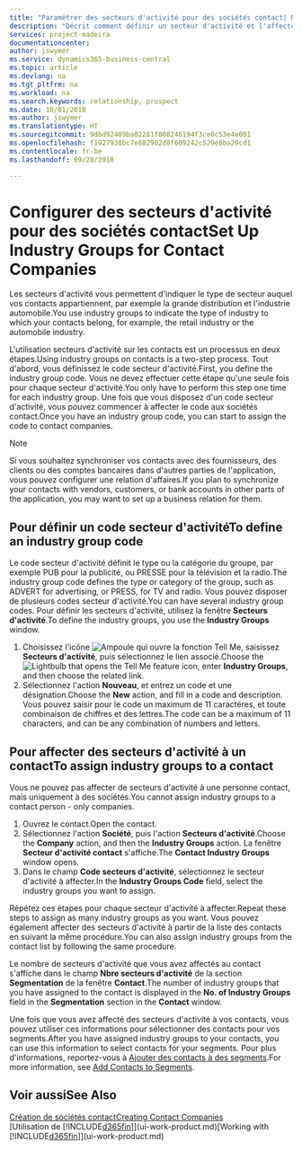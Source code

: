 ```yaml
---
title: "Paramétrer des secteurs d'activité pour des sociétés contact| Microsoft Docs"
description: "Décrit comment définir un secteur d'activité et l'affecter à une société contact, par exemple, le marché de détail ou l'industrie automobile."
services: project-madeira
documentationcenter: 
author: jswymer
ms.service: dynamics365-business-central
ms.topic: article
ms.devlang: na
ms.tgt_pltfrm: na
ms.workload: na
ms.search.keywords: relationship, prospect
ms.date: 10/01/2018
ms.author: jswymer
ms.translationtype: HT
ms.sourcegitcommit: 9dbd92409ba02281f008246194f3ce0c53e4e001
ms.openlocfilehash: f1927938bc7e882902d8f609242c529e0ba29cd1
ms.contentlocale: fr-be
ms.lasthandoff: 09/28/2018

---
```

# <a name="set-up-industry-groups-for-contact-companies"></a><span data-ttu-id="0b6b8-103">Configurer des secteurs d'activité pour des sociétés contact</span><span class="sxs-lookup"><span data-stu-id="0b6b8-103">Set Up Industry Groups for Contact Companies</span></span>
<span data-ttu-id="0b6b8-104">Les secteurs d'activité vous permettent d'indiquer le type de secteur auquel vos contacts appartiennent, par exemple la grande distribution et l'industrie automobile.</span><span class="sxs-lookup"><span data-stu-id="0b6b8-104">You use industry groups to indicate the type of industry to which your contacts belong, for example, the retail industry or the automobile industry.</span></span>

<span data-ttu-id="0b6b8-105">L'utilisation secteurs d'activité sur les contacts est un processus en deux étapes.</span><span class="sxs-lookup"><span data-stu-id="0b6b8-105">Using industry groups on contacts is a two-step process.</span></span> <span data-ttu-id="0b6b8-106">Tout d'abord, vous définissez le code secteur d'activité.</span><span class="sxs-lookup"><span data-stu-id="0b6b8-106">First, you define the industry group code.</span></span> <span data-ttu-id="0b6b8-107">Vous ne devez effectuer cette étape qu'une seule fois pour chaque secteur d'activité.</span><span class="sxs-lookup"><span data-stu-id="0b6b8-107">You only have to perform this step one time for each industry group.</span></span> <span data-ttu-id="0b6b8-108">Une fois que vous disposez d'un code secteur d'activité, vous pouvez commencer à affecter le code aux sociétés contact.</span><span class="sxs-lookup"><span data-stu-id="0b6b8-108">Once you have an industry group code, you can start to assign the code to contact companies.</span></span>

> [!NOTE]  
>   <span data-ttu-id="0b6b8-109">Si vous souhaitez synchroniser vos contacts avec des fournisseurs, des clients ou des comptes bancaires dans d'autres parties de l'application, vous pouvez configurer une relation d'affaires.</span><span class="sxs-lookup"><span data-stu-id="0b6b8-109">If you plan to synchronize your contacts with vendors, customers, or bank accounts in other parts of the application, you may want to set up a business relation for them.</span></span>

## <a name="to-define-an-industry-group-code"></a><span data-ttu-id="0b6b8-110">Pour définir un code secteur d'activité</span><span class="sxs-lookup"><span data-stu-id="0b6b8-110">To define an industry group code</span></span>
<span data-ttu-id="0b6b8-111">Le code secteur d'activité définit le type ou la catégorie du groupe, par exemple PUB pour la publicité, ou PRESSE pour la télévision et la radio.</span><span class="sxs-lookup"><span data-stu-id="0b6b8-111">The industry group code defines the type or category of the group, such as ADVERT for advertising, or PRESS, for TV and radio.</span></span> <span data-ttu-id="0b6b8-112">Vous pouvez disposer de plusieurs codes secteur d'activité.</span><span class="sxs-lookup"><span data-stu-id="0b6b8-112">You can have several industry group codes.</span></span> <span data-ttu-id="0b6b8-113">Pour définir les secteurs d'activité, utilisez la fenêtre **Secteurs d'activité**.</span><span class="sxs-lookup"><span data-stu-id="0b6b8-113">To define the industry groups, you use the **Industry Groups** window.</span></span>

1. <span data-ttu-id="0b6b8-114">Choisissez l'icône ![Ampoule qui ouvre la fonction Tell Me](media/ui-search/search_small.png "Dites-moi ce que vous voulez faire"), saisissez **Secteurs d'activité**, puis sélectionnez le lien associé.</span><span class="sxs-lookup"><span data-stu-id="0b6b8-114">Choose the ![Lightbulb that opens the Tell Me feature](media/ui-search/search_small.png "Tell me what you want to do") icon, enter **Industry Groups**, and then choose the related link.</span></span>
2. <span data-ttu-id="0b6b8-115">Sélectionnez l'action **Nouveau**, et entrez un code et une désignation.</span><span class="sxs-lookup"><span data-stu-id="0b6b8-115">Choose the **New** action, and fill in a code and description.</span></span> <span data-ttu-id="0b6b8-116">Vous pouvez saisir pour le code un maximum de 11 caractères, et toute combinaison de chiffres et des lettres.</span><span class="sxs-lookup"><span data-stu-id="0b6b8-116">The code can be a maximum of 11 characters, and can be any combination of numbers and letters.</span></span>

## <a name="AssignIndustryGroupContact"></a> <span data-ttu-id="0b6b8-117">Pour affecter des secteurs d'activité à un contact</span><span class="sxs-lookup"><span data-stu-id="0b6b8-117">To assign industry groups to a contact</span></span>
<span data-ttu-id="0b6b8-118">Vous ne pouvez pas affecter de secteurs d'activité à une personne contact, mais uniquement à des sociétés.</span><span class="sxs-lookup"><span data-stu-id="0b6b8-118">You cannot assign industry groups to a contact person - only companies.</span></span>

1. <span data-ttu-id="0b6b8-119">Ouvrez le contact.</span><span class="sxs-lookup"><span data-stu-id="0b6b8-119">Open the contact.</span></span>
2. <span data-ttu-id="0b6b8-120">Sélectionnez l'action **Société**, puis l'action **Secteurs d'activité**.</span><span class="sxs-lookup"><span data-stu-id="0b6b8-120">Choose the **Company** action, and then the **Industry Groups** action.</span></span> <span data-ttu-id="0b6b8-121">La fenêtre **Secteur d'activité contact** s'affiche.</span><span class="sxs-lookup"><span data-stu-id="0b6b8-121">The **Contact Industry Groups** window opens.</span></span>
3. <span data-ttu-id="0b6b8-122">Dans le champ **Code secteurs d'activité**, sélectionnez le secteur d'activité à affecter.</span><span class="sxs-lookup"><span data-stu-id="0b6b8-122">In the **Industry Groups Code** field, select the industry groups you want to assign.</span></span>

<span data-ttu-id="0b6b8-123">Répétez ces étapes pour chaque secteur d'activité à affecter.</span><span class="sxs-lookup"><span data-stu-id="0b6b8-123">Repeat these steps to assign as many industry groups as you want.</span></span> <span data-ttu-id="0b6b8-124">Vous pouvez également affecter des secteurs d'activité à partir de la liste des contacts en suivant la même procédure.</span><span class="sxs-lookup"><span data-stu-id="0b6b8-124">You can also assign industry groups from the contact list by following the same procedure.</span></span>

<span data-ttu-id="0b6b8-125">Le nombre de secteurs d'activité que vous avez affectés au contact s'affiche dans le champ **Nbre secteurs d'activité** de la section **Segmentation** de la fenêtre **Contact**.</span><span class="sxs-lookup"><span data-stu-id="0b6b8-125">The number of industry groups that you have assigned to the contact is displayed in the **No. of Industry Groups** field in the **Segmentation** section in the **Contact** window.</span></span>

<span data-ttu-id="0b6b8-126">Une fois que vous avez affecté des secteurs d'activité à vos contacts, vous pouvez utiliser ces informations pour sélectionner des contacts pour vos segments.</span><span class="sxs-lookup"><span data-stu-id="0b6b8-126">After you have assigned industry groups to your contacts, you can use this information to select contacts for your segments.</span></span> <span data-ttu-id="0b6b8-127">Pour plus d'informations, reportez-vous à [Ajouter des contacts à des segments](marketing-add-contact-segment.md).</span><span class="sxs-lookup"><span data-stu-id="0b6b8-127">For more information, see [Add Contacts to Segments](marketing-add-contact-segment.md).</span></span>

## <a name="see-also"></a><span data-ttu-id="0b6b8-128">Voir aussi</span><span class="sxs-lookup"><span data-stu-id="0b6b8-128">See Also</span></span>
[<span data-ttu-id="0b6b8-129">Création de sociétés contact</span><span class="sxs-lookup"><span data-stu-id="0b6b8-129">Creating Contact Companies</span></span>](marketing-create-contact-companies.md)  
<span data-ttu-id="0b6b8-130">[Utilisation de [!INCLUDE[d365fin](includes/d365fin_md.md)]](ui-work-product.md)</span><span class="sxs-lookup"><span data-stu-id="0b6b8-130">[Working with [!INCLUDE[d365fin](includes/d365fin_md.md)]](ui-work-product.md)</span></span>

